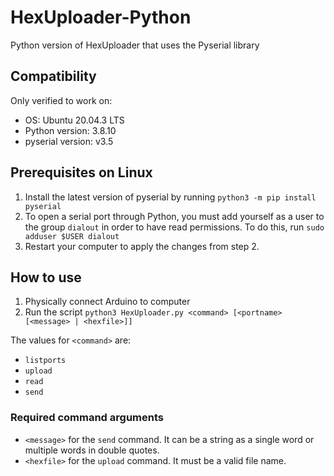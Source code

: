 # HexUploader-Python
Python version of HexUploader that uses the Pyserial library

## Compatibility
Only verified to work on:
- OS: Ubuntu 20.04.3 LTS
- Python version: 3.8.10
- pyserial version: v3.5

## Prerequisites on Linux
1. Install the latest version of pyserial by running `python3 -m pip install pyserial`
2. To open a serial port through Python, you must add yourself as a user to the group `dialout` in order to have read permissions. To do this, run `sudo adduser $USER dialout`
3. Restart your computer to apply the changes from step 2.

## How to use
1. Physically connect Arduino to computer
2. Run the script `python3 HexUploader.py <command> [<portname> [<message> | <hexfile>]]`

The values for `<command>` are:
- `listports`
- `upload`
- `read`
- `send`

### Required command arguments
- `<message>` for the `send` command. It can be a string as a single word or multiple words in double quotes.
- `<hexfile>` for the `upload` command. It must be a valid file name.

